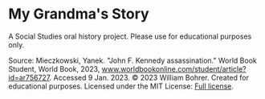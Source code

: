 # My Grandma's Story
A Social Studies oral history project. Please use for educational purposes only.

Source: Mieczkowski, Yanek. "John F. Kennedy assassination." World Book Student, World Book, 2023, www.worldbookonline.com/student/article?id=ar756727. Accessed 9 Jan. 2023.
© 2023 William Bohrer. Created for educational purposes. Licensed under the MIT License: <a href="https://github.com/wbohrer28/mygrandmasstory/blob/main/LICENSE">Full license<a>.
